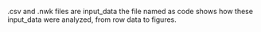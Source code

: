 .csv and .nwk files are input_data
the file named as code shows how these input_data were analyzed, from row data to figures.
